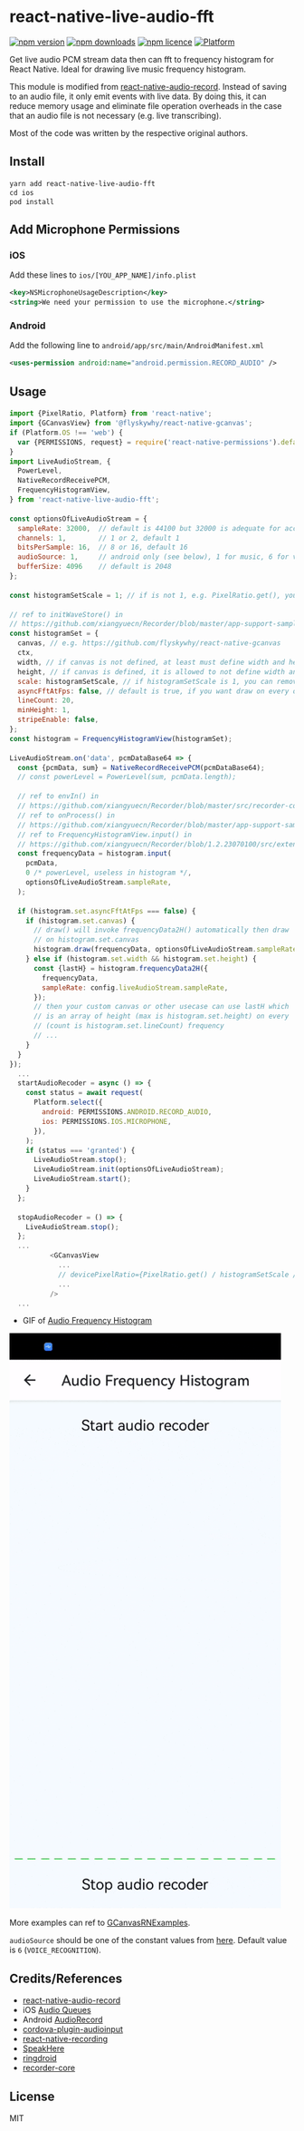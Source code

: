 # react-native-live-audio-fft

[![npm version](http://img.shields.io/npm/v/react-native-live-audio-fft.svg?style=flat-square)](https://npmjs.org/package/react-native-live-audio-fft "View this project on npm")
[![npm downloads](http://img.shields.io/npm/dm/react-native-live-audio-fft.svg?style=flat-square)](https://npmjs.org/package/react-native-live-audio-fft "View this project on npm")
[![npm licence](http://img.shields.io/npm/l/react-native-live-audio-fft.svg?style=flat-square)](https://npmjs.org/package/react-native-live-audio-fft "View this project on npm")
[![Platform](https://img.shields.io/badge/platform-ios%20%7C%20android-989898.svg?style=flat-square)](https://npmjs.org/package/react-native-live-audio-fft "View this project on npm")

Get live audio PCM stream data then can fft to frequency histogram for React Native. Ideal for drawing live music frequency histogram.

This module is modified from [react-native-audio-record](https://github.com/goodatlas/react-native-audio-record). Instead of saving to an audio file, it only emit events with live data. By doing this, it can reduce memory usage and eliminate file operation overheads in the case that an audio file is not necessary (e.g. live transcribing).

Most of the code was written by the respective original authors.

## Install
```
yarn add react-native-live-audio-fft
cd ios
pod install
```

## Add Microphone Permissions

### iOS
Add these lines to ```ios/[YOU_APP_NAME]/info.plist```
```xml
<key>NSMicrophoneUsageDescription</key>
<string>We need your permission to use the microphone.</string>
```

### Android
Add the following line to ```android/app/src/main/AndroidManifest.xml```
```xml
<uses-permission android:name="android.permission.RECORD_AUDIO" />
```

## Usage
```javascript
import {PixelRatio, Platform} from 'react-native';
import {GCanvasView} from '@flyskywhy/react-native-gcanvas';
if (Platform.OS !== 'web') {
  var {PERMISSIONS, request} = require('react-native-permissions').default;
}
import LiveAudioStream, {
  PowerLevel,
  NativeRecordReceivePCM,
  FrequencyHistogramView,
} from 'react-native-live-audio-fft';

const optionsOfLiveAudioStream = {
  sampleRate: 32000,  // default is 44100 but 32000 is adequate for accurate voice recognition, maybe even music
  channels: 1,        // 1 or 2, default 1
  bitsPerSample: 16,  // 8 or 16, default 16
  audioSource: 1,     // android only (see below), 1 for music, 6 for voice recognition, default is 6
  bufferSize: 4096    // default is 2048
};

const histogramSetScale = 1; // if is not 1, e.g. PixelRatio.get(), you should define devicePixelRatio of <GCanvasView/> (see below)

// ref to initWaveStore() in
// https://github.com/xiangyuecn/Recorder/blob/master/app-support-sample/index.html
const histogramSet = {
  canvas, // e.g. https://github.com/flyskywhy/react-native-gcanvas
  ctx,
  width, // if canvas is not defined, at least must define width and height
  height, // if canvas is defined, it is allowed to not define width and height
  scale: histogramSetScale, // if histogramSetScale is 1, you can remove this line because default is 1
  asyncFftAtFps: false, // default is true, if you want draw on every onAudioPcmData(), you should set it to false
  lineCount: 20,
  minHeight: 1,
  stripeEnable: false,
};
const histogram = FrequencyHistogramView(histogramSet);

LiveAudioStream.on('data', pcmDataBase64 => {
  const {pcmData, sum} = NativeRecordReceivePCM(pcmDataBase64);
  // const powerLevel = PowerLevel(sum, pcmData.length);

  // ref to envIn() in
  // https://github.com/xiangyuecn/Recorder/blob/master/src/recorder-core.js
  // ref to onProcess() in
  // https://github.com/xiangyuecn/Recorder/blob/master/app-support-sample/index.html
  // ref to FrequencyHistogramView.input() in
  // https://github.com/xiangyuecn/Recorder/blob/1.2.23070100/src/extensions/frequency.histogram.view.js
  const frequencyData = histogram.input(
    pcmData,
    0 /* powerLevel, useless in histogram */,
    optionsOfLiveAudioStream.sampleRate,
  );

  if (histogram.set.asyncFftAtFps === false) {
    if (histogram.set.canvas) {
      // draw() will invoke frequencyData2H() automatically then draw
      // on histogram.set.canvas
      histogram.draw(frequencyData, optionsOfLiveAudioStream.sampleRate);
    } else if (histogram.set.width && histogram.set.height) {
      const {lastH} = histogram.frequencyData2H({
        frequencyData,
        sampleRate: config.liveAudioStream.sampleRate,
      });
      // then your custom canvas or other usecase can use lastH which
      // is an array of height (max is histogram.set.height) on every
      // (count is histogram.set.lineCount) frequency
      // ...
    }
  }
});
  ...
  startAudioRecoder = async () => {
    const status = await request(
      Platform.select({
        android: PERMISSIONS.ANDROID.RECORD_AUDIO,
        ios: PERMISSIONS.IOS.MICROPHONE,
      }),
    );
    if (status === 'granted') {
      LiveAudioStream.stop();
      LiveAudioStream.init(optionsOfLiveAudioStream);
      LiveAudioStream.start();
    }
  };

  stopAudioRecoder = () => {
    LiveAudioStream.stop();
  };
  ...
          <GCanvasView
            ...
            // devicePixelRatio={PixelRatio.get() / histogramSetScale /* if histogramSetScale is 1, you can remove this line because default is PixelRatio.get() */}
            ...
          />
  ...
```
* GIF of [Audio Frequency Histogram](https://github.com/flyskywhy/GCanvasRNExamples/blob/master/app/components/AudioFrequencyHistogram.js)

<img src="https://raw.githubusercontent.com/flyskywhy/GCanvasRNExamples/master/assets/AudioFrequencyHistogram.gif" width="480">

More examples can ref to [GCanvasRNExamples](https://github.com/flyskywhy/GCanvasRNExamples).

`audioSource` should be one of the constant values from [here](https://developer.android.com/reference/android/media/MediaRecorder.AudioSource). Default value is `6` (`VOICE_RECOGNITION`).

## Credits/References
- [react-native-audio-record](https://github.com/goodatlas/react-native-audio-record)
- iOS [Audio Queues](https://developer.apple.com/library/content/documentation/MusicAudio/Conceptual/AudioQueueProgrammingGuide)
- Android [AudioRecord](https://developer.android.com/reference/android/media/AudioRecord.html)
- [cordova-plugin-audioinput](https://github.com/edimuj/cordova-plugin-audioinput)
- [react-native-recording](https://github.com/qiuxiang/react-native-recording)
- [SpeakHere](https://github.com/shaojiankui/SpeakHere)
- [ringdroid](https://github.com/google/ringdroid)
- [recorder-core](https://github.com/xiangyuecn/Recorder)

## License
MIT
